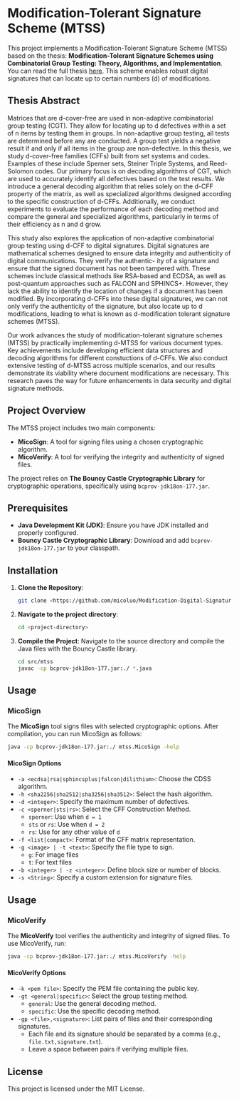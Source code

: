 # Modification-Tolerant Signature Scheme (MTSS)

This project implements a Modification-Tolerant Signature Scheme (MTSS) based on the thesis: **Modification-Tolerant Signature Schemes using Combinatorial Group Testing: Theory, Algorithms, and Implementation**. You can read the full thesis [here](https://ruor.uottawa.ca/items/aa615ffa-bb91-4f99-92ba-abb54501f9e6).
This scheme enables robust digital signatures that can locate up to certain numbers (d) of modifications. 

## Thesis Abstract 

Matrices that are d-cover-free are used in non-adaptive combinatorial group testing (CGT).
They allow for locating up to d defectives within a set of n items by testing them in groups.
In non-adaptive group testing, all tests are determined before any are conducted. A group
test yields a negative result if and only if all items in the group are non-defective. In this
thesis, we study d-cover-free families (CFFs) built from set systems and codes. Examples of
these include Sperner sets, Steiner Triple Systems, and Reed-Solomon codes. Our primary
focus is on decoding algorithms of CGT, which are used to accurately identify all defectives
based on the test results. We introduce a general decoding algorithm that relies solely on
the d-CFF property of the matrix, as well as specialized algorithms designed according to
the specific construction of d-CFFs. Additionally, we conduct experiments to evaluate the
performance of each decoding method and compare the general and specialized algorithms,
particularly in terms of their efficiency as n and d grow.

This study also explores the application of non-adaptive combinatorial group testing
using d-CFF to digital signatures. Digital signatures are mathematical schemes designed to
ensure data integrity and authenticity of digital communications. They verify the authentic-
ity of a signature and ensure that the signed document has not been tampered with. These
schemes include classical methods like RSA-based and ECDSA, as well as post-quantum
approaches such as FALCON and SPHINCS+. However, they lack the ability to identify the
location of changes if a document has been modified. By incorporating d-CFFs into these
digital signatures, we can not only verify the authenticity of the signature, but also locate
up to d modifications, leading to what is known as d-modification tolerant signature schemes
(MTSS).

Our work advances the study of modification-tolerant signature schemes (MTSS) by
practically implementing d-MTSS for various document types. Key achievements include
developing efficient data structures and decoding algorithms for different constuctions of
d-CFFs. We also conduct extensive testing of d-MTSS across multiple scenarios, and our
results demonstrate its viability where document modifications are necessary. This research
paves the way for future enhancements in data security and digital signature methods.

## Project Overview

The MTSS project includes two main components:

- **MicoSign**: A tool for signing files using a chosen cryptographic algorithm.
- **MicoVerify**: A tool for verifying the integrity and authenticity of signed files.

The project relies on **The Bouncy Castle Cryptographic Library** for cryptographic operations, specifically using `bcprov-jdk18on-177.jar`.

## Prerequisites

- **Java Development Kit (JDK)**: Ensure you have JDK installed and properly configured.
- **Bouncy Castle Cryptographic Library**: Download and add `bcprov-jdk18on-177.jar` to your classpath.

## Installation

1. **Clone the Repository**:
    ```bash
    git clone <https://github.com/micoluo/Modification-Digital-Signature-Scheme-Using-Combinatorial-Group-Testing.git>
    ```

2. **Navigate to the project directory**:
    ```bash
    cd <project-directory>
    ```

3. **Compile the Project**: Navigate to the source directory and compile the Java files with the Bouncy Castle library.
    ```bash
    cd src/mtss
    javac -cp bcprov-jdk18on-177.jar:./ *.java
    ```

## Usage

### MicoSign

The **MicoSign** tool signs files with selected cryptographic options. After compilation, you can run MicoSign as follows:

```bash
java -cp bcprov-jdk18on-177.jar:./ mtss.MicoSign -help
 ```

#### MicoSign Options

- `-a <ecdsa|rsa|sphincsplus|falcon|dilithium>`: Choose the CDSS algorithm.
- `-h <sha2256|sha2512|sha3256|sha3512>`: Select the hash algorithm.
- `-d <integer>`: Specify the maximum number of defectives.
- `-c <sperner|sts|rs>`: Select the CFF Construction Method.
  - `sperner`: Use when `d = 1`
  - `sts` or `rs`: Use when `d = 2`
  - `rs`: Use for any other value of `d`
- `-f <list|compact>`: Format of the CFF matrix representation.
- `-g <image> | -t <text>`: Specify the file type to sign.
  - `g`: For image files
  - `t`: For text files
- `-b <integer> | -z <integer>`: Define block size or number of blocks.
- `-s <String>`: Specify a custom extension for signature files.



## Usage

### MicoVerify

The **MicoVerify** tool verifies the authenticity and integrity of signed files. To use MicoVerify, run:

```bash
java -cp bcprov-jdk18on-177.jar:./ mtss.MicoVerify -help
 ```
#### MicoVerify Options
- `-k <pem file>`: Specify the PEM file containing the public key.
- `-gt <general|specific>`: Select the group testing method.
  - `general`: Use the general decoding method.
  - `specific`: Use the specific decoding method.
- `-gp <file>,<signature>`: List pairs of files and their corresponding signatures.
  - Each file and its signature should be separated by a comma (e.g., `file.txt,signature.txt`).
  - Leave a space between pairs if verifying multiple files.

## License

This project is licensed under the MIT License.


